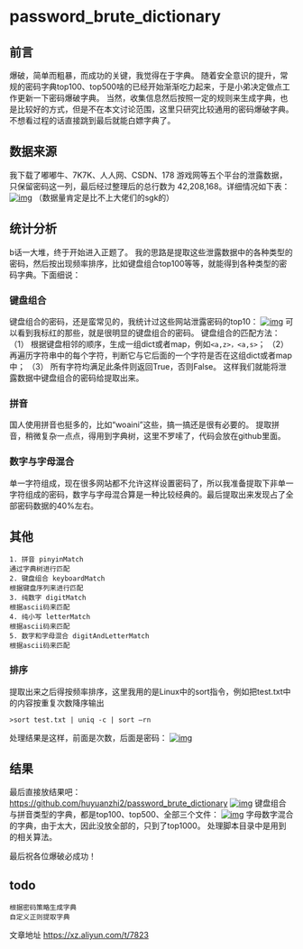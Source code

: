 # password_brute_dictionary
## 前言

爆破，简单而粗暴，而成功的关键，我觉得在于字典。
随着安全意识的提升，常规的密码字典top100、top500啥的已经开始渐渐吃力起来，于是小弟决定做点工作更新一下密码爆破字典。
当然，收集信息然后按照一定的规则来生成字典，也是比较好的方式，但是不在本文讨论范围，这里只研究比较通用的密码爆破字典。
不想看过程的话直接跳到最后就能白嫖字典了。

## 数据来源

我下载了嘟嘟牛、7K7K、人人网、CSDN、178 游戏网等五个平台的泄露数据，只保留密码这一列，最后经过整理后的总行数为 42,208,168。详细情况如下表：
[![img](https://i.loli.net/2020/05/25/wtlurMF5RTN6IJZ.png)](https://i.loli.net/2020/05/25/wtlurMF5RTN6IJZ.png)
（数据量肯定是比不上大佬们的sgk的）

## 统计分析

b话一大堆，终于开始进入正题了。
我的思路是提取这些泄露数据中的各种类型的密码，然后按出现频率排序，比如键盘组合top100等等，就能得到各种类型的密码字典。下面细说：

### 键盘组合

键盘组合的密码，还是蛮常见的，我统计过这些网站泄露密码的top10：
[![img](https://i.loli.net/2020/05/25/gyomT6xHN5dbVWK.png)](https://i.loli.net/2020/05/25/gyomT6xHN5dbVWK.png)
可以看到我标红的那些，就是很明显的键盘组合的密码。
键盘组合的匹配方法：
（1） 根据键盘相邻的顺序，生成一组dict或者map，例如`<a,z>，<a,s>`；
（2） 再遍历字符串中的每个字符，判断它与它后面的一个字符是否在这组dict或者map中；
（3） 所有字符均满足此条件则返回True，否则False。
这样我们就能将泄露数据中键盘组合的密码给提取出来。

### 拼音

国人使用拼音也挺多的，比如“woaini”这些，搞一搞还是很有必要的。
提取拼音，稍微复杂一点点，得用到字典树，这里不罗嗦了，代码会放在github里面。

### 数字与字母混合

单一字符组成，现在很多网站都不允许这样设置密码了，所以我准备提取下非单一字符组成的密码，数字与字母混合算是一种比较经典的。最后提取出来发现占了全部密码数据的40%左右。

## 其他



```
1. 拼音 pinyinMatch
通过字典树进行匹配
2. 键盘组合 keyboardMatch
根据键盘序列来进行匹配
3. 纯数字 digitMatch
根据ascii码来匹配
4. 纯小写 letterMatch
根据ascii码来匹配
5. 数字和字母混合 digitAndLetterMatch
根据ascii码来匹配
```



### 排序

提取出来之后得按频率排序，这里我用的是Linux中的sort指令，例如把test.txt中的内容按重复次数降序输出

```
>sort test.txt | uniq -c | sort –rn
```

处理结果是这样，前面是次数，后面是密码：
[![img](https://i.loli.net/2020/05/25/4lNCJQT6mZMKLjs.png)](https://i.loli.net/2020/05/25/4lNCJQT6mZMKLjs.png)

## 结果

最后直接放结果吧：
https://github.com/huyuanzhi2/password_brute_dictionary
[![img](https://i.loli.net/2020/05/25/lZBjv23UqnC4QTX.png)](https://i.loli.net/2020/05/25/lZBjv23UqnC4QTX.png)
键盘组合与拼音类型的字典，都是top100、top500、全部三个文件：
[![img](https://i.loli.net/2020/05/25/9jyXWue6GlmZdPI.png)](https://i.loli.net/2020/05/25/9jyXWue6GlmZdPI.png)
字母数字混合的字典，由于太大，因此没放全部的，只到了top1000。
处理脚本目录中是用到的相关算法。

最后祝各位爆破必成功！

## todo
```
根据密码策略生成字典
自定义正则提取字典
```


文章地址 https://xz.aliyun.com/t/7823